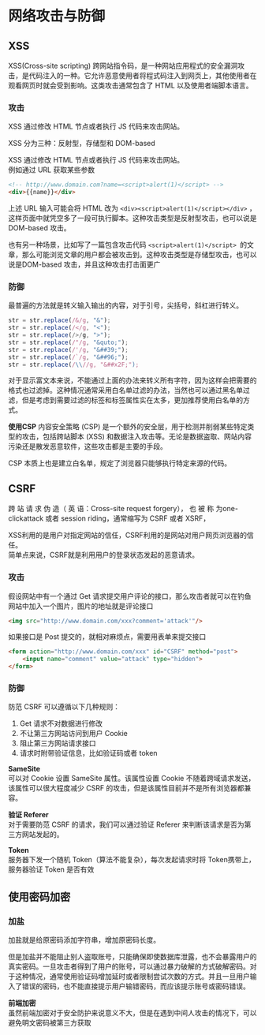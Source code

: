 # 网络攻击与防御

## XSS

XSS(Cross-site scripting) 跨网站指令码，是一种网站应用程式的安全漏洞攻击，是代码注入的一种。它允许恶意使用者将程式码注入到网页上，其他使用者在观看网页时就会受到影响。这类攻击通常包含了 HTML 以及使用者端脚本语言。

### 攻击
XSS 通过修改 HTML 节点或者执行 JS 代码来攻击网站。

XSS 分为三种：反射型，存储型和 DOM-based

XSS 通过修改 HTML 节点或者执行 JS 代码来攻击网站。  
例如通过 URL 获取某些参数
```html
<!-- http://www.domain.com?name=<script>alert(1)</script> -->  
<div>{{name}}</div>
```
上述 URL 输入可能会将 HTML 改为 `<div><script>alert(1)</script></div>` ，这样页面中就凭空多了一段可执行脚本。这种攻击类型是反射型攻击，也可以说是 DOM-based 攻击。

也有另一种场景，比如写了一篇包含攻击代码 `<script>alert(1)</script> `的文章，那么可能浏览文章的用户都会被攻击到。这种攻击类型是存储型攻击，也可以说是DOM-based 攻击，并且这种攻击打击面更广

### 防御
最普遍的方法就是转义输入输出的内容，对于引号，尖括号，斜杠进行转义。
```js
str = str.replace(/&/g, "&");  
str = str.replace(/</g, "<");  
str = str.replace(/>/g, ">");  
str = str.replace(/"/g, "&quto;");  
str = str.replace(/'/g, "&##39;");  
str = str.replace(/`/g, "&##96;");  
str = str.replace(/\\//g, "&##x2F;");  
```
对于显示富文本来说，不能通过上面的办法来转义所有字符，因为这样会把需要的格式也过滤掉。这种情况通常采用白名单过滤的办法，当然也可以通过黑名单过滤，但是考虑到需要过滤的标签和标签属性实在太多，更加推荐使用白名单的方式。

**使用CSP**
内容安全策略 (CSP) 是一个额外的安全层，用于检测并削弱某些特定类型的攻击，包括跨站脚本 (XSS) 和数据注入攻击等。无论是数据盗取、网站内容污染还是散发恶意软件，这些攻击都是主要的手段。

CSP 本质上也是建立白名单，规定了浏览器只能够执行特定来源的代码。

## CSRF

跨 站 请 求 伪 造（ 英 语：Cross-site request forgery）， 也 被 称 为one-clickattack 或者 session riding，通常缩写为 CSRF 或者 XSRF，

XSS利用的是用户对指定网站的信任，CSRF利用的是网站对用户网页浏览器的信任。  
简单点来说，CSRF就是利用用户的登录状态发起的恶意请求。

### 攻击
假设网站中有一个通过 Get 请求提交用户评论的接口，那么攻击者就可以在钓鱼 网站中加入一个图片，图片的地址就是评论接口
```html
<img src="http://www.domain.com/xxx?comment='attack'"/>
```
如果接口是 Post 提交的，就相对麻烦点，需要用表单来提交接口

```html
<form action="http://www.domain.com/xxx" id="CSRF" method="post">  
    <input name="comment" value="attack" type="hidden">  
</form>
```



### 防御
防范 CSRF 可以遵循以下几种规则：
1. Get 请求不对数据进行修改
2. 不让第三方网站访问到用户 Cookie
3. 阻止第三方网站请求接口
4. 请求时附带验证信息，比如验证码或者 token


**SameSite**  
可以对 Cookie 设置 SameSite 属性。该属性设置 Cookie 不随着跨域请求发送，该属性可以很大程度减少 CSRF 的攻击，但是该属性目前并不是所有浏览器都兼容。

**验证 Referer**  
对于需要防范 CSRF 的请求，我们可以通过验证 Referer 来判断该请求是否为第三方网站发起的。


**Token**  
服务器下发一个随机 Token（算法不能复杂），每次发起请求时将 Token携带上，服务器验证 Token 是否有效


## 使用密码加密
### 加盐
加盐就是给原密码添加字符串，增加原密码长度。

但是加盐并不能阻止别人盗取账号，只能确保即使数据库泄露，也不会暴露用户的真实密码。一旦攻击者得到了用户的账号，可以通过暴力破解的方式破解密码。对于这种情况，通常使用验证码增加延时或者限制尝试次数的方式。并且一旦用户输入了错误的密码，也不能直接提示用户输错密码，而应该提示账号或密码错误。

**前端加密**  
虽然前端加密对于安全防护来说意义不大，但是在遇到中间人攻击的情况下，可以避免明文密码被第三方获取

